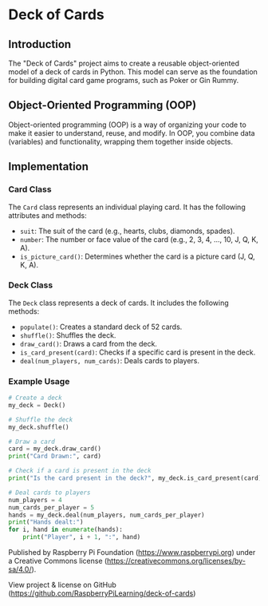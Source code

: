 # Deck of Cards

## Introduction

The "Deck of Cards" project aims to create a reusable object-oriented model of a deck of cards in Python. This model can serve as the foundation for building digital card game programs, such as Poker or Gin Rummy.

## Object-Oriented Programming (OOP)

Object-oriented programming (OOP) is a way of organizing your code to make it easier to understand, reuse, and modify. In OOP, you combine data (variables) and functionality, wrapping them together inside objects.

## Implementation

### Card Class

The `Card` class represents an individual playing card. It has the following attributes and methods:

- `suit`: The suit of the card (e.g., hearts, clubs, diamonds, spades).
- `number`: The number or face value of the card (e.g., 2, 3, 4, ..., 10, J, Q, K, A).
- `is_picture_card()`: Determines whether the card is a picture card (J, Q, K, A).

### Deck Class

The `Deck` class represents a deck of cards. It includes the following methods:

- `populate()`: Creates a standard deck of 52 cards.
- `shuffle()`: Shuffles the deck.
- `draw_card()`: Draws a card from the deck.
- `is_card_present(card)`: Checks if a specific card is present in the deck.
- `deal(num_players, num_cards)`: Deals cards to players.

### Example Usage

```python
# Create a deck
my_deck = Deck()

# Shuffle the deck
my_deck.shuffle()

# Draw a card
card = my_deck.draw_card()
print("Card Drawn:", card)

# Check if a card is present in the deck
print("Is the card present in the deck?", my_deck.is_card_present(card))

# Deal cards to players
num_players = 4
num_cards_per_player = 5
hands = my_deck.deal(num_players, num_cards_per_player)
print("Hands dealt:")
for i, hand in enumerate(hands):
    print("Player", i + 1, ":", hand)
```


Published by Raspberry Pi Foundation (https://www.raspberrypi.org) under a Creative Commons
license (https://creativecommons.org/licenses/by-sa/4.0/).

View project & license on GitHub (https://github.com/RaspberryPiLearning/deck-of-cards)
